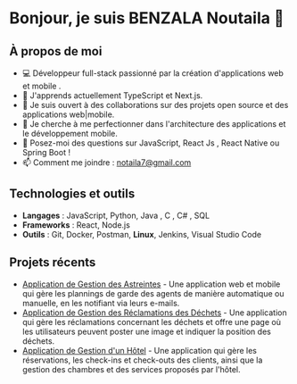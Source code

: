 # Bonjour, je suis BENZALA Noutaila 👋

## À propos de moi
- 💻 Développeur full-stack passionné par la création d'applications web et mobile .
- 🌱 J'apprends actuellement TypeScript et Next.js.
- 👯 Je suis ouvert à des collaborations sur des projets open source et des applications web|mobile.
- 🤔 Je cherche à me perfectionner dans l'architecture des applications et le développement mobile.
- 💬 Posez-moi des questions sur JavaScript, React Js , React Native ou Spring Boot !
- 📫 Comment me joindre : notaila7@gmail.com

## Technologies et outils
- **Langages** : JavaScript, Python, Java , C , C# , SQL
- **Frameworks** : React, Node.js 
- **Outils** : Git, Docker, Postman, **Linux**, Jenkins, Visual Studio Code

## Projets récents
- [Application de Gestion des Astreintes](https://github.com/NOUTAILAA/Gestion-Des-Astreintes) - Une application web et mobile qui gère les plannings de garde des agents de manière automatique ou manuelle, en les notifiant via leurs e-mails.
- [Application de Gestion des Réclamations des Déchets](https://github.com/NOUTAILAA/Assistance-Dechets-Deposez-Votre-Demande) - Une application qui gère les réclamations concernant les déchets et offre une page où les utilisateurs peuvent poster une image et indiquer la position des déchets.
- [Application de Gestion d'un Hôtel](https://github.com/NOUTAILAA/Gestion_Hotel/tree/main) - Une application qui gère les réservations, les check-ins et check-outs des clients, ainsi que la gestion des chambres et des services proposés par l'hôtel.
